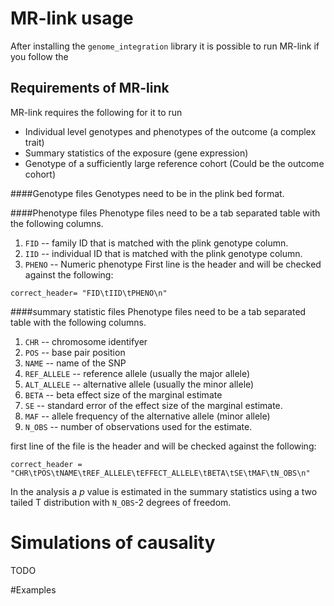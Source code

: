 # MR-link usage

After installing the `genome_integration` library it is possible to run MR-link if you follow the 


## Requirements of MR-link

MR-link requires the following for it to run
- Individual level genotypes and phenotypes of the outcome (a complex trait) 
- Summary statistics of the exposure (gene expression)
- Genotype of a sufficiently large reference cohort (Could be the outcome cohort)

####Genotype files
Genotypes need to be in the plink bed format.

####Phenotype files
Phenotype files need to be a tab separated table with the following columns. 
1. `FID` -- family ID that is matched with the plink genotype column.
2. `IID` -- individual ID that is matched with the plink genotype column.
3. `PHENO` -- Numeric phenotype
First line is the header and will be checked against the following:
```
correct_header= "FID\tIID\tPHENO\n"
```

####summary statistic files
Phenotype files need to be a tab separated table with the following columns.
 
1. `CHR` -- chromosome identifyer
2. `POS` -- base pair position
3. `NAME` -- name of the SNP
4. `REF_ALLELE` -- reference allele (usually the major allele)
5. `ALT_ALLELE` -- alternative allele (usually the minor allele)
6. `BETA` -- beta effect size of the marginal estimate
7. `SE` -- standard error of the effect size of the marginal estimate.
10. `MAF` -- allele frequency of the alternative allele (minor allele)
11. `N_OBS` -- number of observations used for the estimate.

first line of the file is the header and will be checked against the following:
```
correct_header = "CHR\tPOS\tNAME\tREF_ALLELE\tEFFECT_ALLELE\tBETA\tSE\tMAF\tN_OBS\n"
```
In the analysis a _p_ value is estimated in the summary statistics using a two tailed T distribution with `N_OBS`-2 
degrees of freedom.

# Simulations of causality 
TODO



#Examples 
